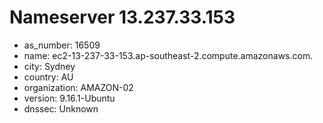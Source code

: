 # Nameserver 13.237.33.153

* as_number: 16509
* name: ec2-13-237-33-153.ap-southeast-2.compute.amazonaws.com.
* city: Sydney
* country: AU
* organization: AMAZON-02
* version: 9.16.1-Ubuntu
* dnssec: Unknown
